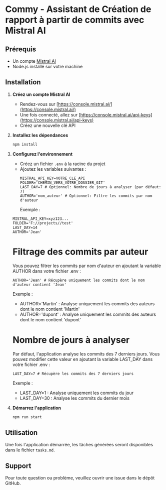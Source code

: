 # Commy - Assistant de Création de rapport à partir de commits avec Mistral AI

## Prérequis

- Un compte [Mistral AI](https://console.mistral.ai/)
- Node.js installé sur votre machine

## Installation

1. **Créez un compte Mistral AI**

   - Rendez-vous sur [https://console.mistral.ai/](https://console.mistral.ai/)
   - Une fois connecté, allez sur [https://console.mistral.ai/api-keys](https://console.mistral.ai/api-keys)
   - Créez une nouvelle clé API

2. **Installez les dépendances**

   ```bash
   npm install
   ```

3. **Configurez l'environnement**

   - Créez un fichier `.env` à la racine du projet
   - Ajoutez les variables suivantes :
     ```env
     MISTRAL_API_KEY=VOTRE_CLE_API
     FOLDER='CHEMIN_VERS_VOTRE_DOSSIER_GIT'
     LAST_DAY=7 # Optionnel: Nombre de jours à analyser (par défaut: 7)
     AUTHOR='nom_auteur' # Optionnel: Filtre les commits par nom d'auteur
     ```
     Exemple :

   ```env
   MISTRAL_API_KEY=xyz123...
   FOLDER='F://projects//test'
   LAST_DAY=14
   AUTHOR='Jean'
   ```

   # Filtrage des commits par auteur

   Vous pouvez filtrer les commits par nom d'auteur en ajoutant la variable AUTHOR dans votre fichier .env :

   ```env
   AUTHOR='Jean' # Récupère uniquement les commits dont le nom d'auteur contient 'Jean'
   ```

   Exemple :

   - AUTHOR='Martin' : Analyse uniquement les commits des auteurs dont le nom contient 'Martin'
   - AUTHOR='dupont' : Analyse uniquement les commits des auteurs dont le nom contient 'dupont'

   # Nombre de jours à analyser

   Par défaut, l'application analyse les commits des 7 derniers jours.
   Vous pouvez modifier cette valeur en ajoutant la variable LAST_DAY dans votre fichier .env :

   ```env
   LAST_DAY=7 # Récupère les commits des 7 derniers jours
   ```

   Exemple :

   - LAST_DAY=1 : Analyse uniquement les commits du jour
   - LAST_DAY=30 : Analyse les commits du dernier mois

4. **Démarrez l'application**
   ```bash
   npm run start
   ```

## Utilisation

Une fois l'application démarrée, les tâches générées seront disponibles dans le fichier `tasks.md`.

## Support

Pour toute question ou problème, veuillez ouvrir une issue dans le dépôt GitHub.
